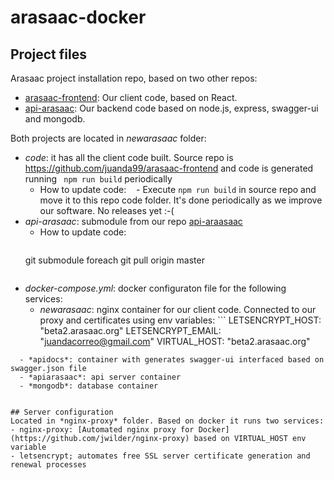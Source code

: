 # arasaac-docker

## Project files

Arasaac project installation repo, based on two other repos:
- [arasaac-frontend](https://github.com/juanda99/arasaac-frontend): Our client code, based on React.
- [api-arasaac](https://github.com/juanda99/api-arasaac): Our backend code based on node.js, express, swagger-ui and mongodb.


Both projects are located in *newarasaac* folder:
- *code*: it has all the client code built. Source repo is https://github.com/juanda99/arasaac-frontend and code is generated running ``` npm run build``` periodically 
  - How to update code:
    - Execute ```npm run build``` in source repo and move it to this repo code folder.  It's done periodically as we improve our software. No releases yet :-(
- *api-arasaac*: submodule from  our repo [api-araasaac](https://github.com/juanda99/api-arasaac)
  - How to update code: 
	```
  git submodule foreach git pull origin master
  ```
- *docker-compose.yml*: docker configuraton file for the following services:
  - *newarasaac*: nginx container for our client code. Connected to our proxy and certificates using env variables:
     	```
 LETSENCRYPT_HOST: "beta2.arasaac.org"
 LETSENCRYPT_EMAIL: "juandacorreo@gmail.com"
VIRTUAL_HOST: "beta2.arasaac.org"
```
  - *apidocs*: container with generates swagger-ui interfaced based on swagger.json file
  - *apiarasaac*: api server container
  - *mongodb*: database container


## Server configuration
Located in *nginx-proxy* folder. Based on docker it runs two services:
- nginx-proxy: [Automated nginx proxy for Docker](https://github.com/jwilder/nginx-proxy) based on VIRTUAL_HOST env variable
- letsencrypt; automates free SSL server certificate generation and renewal processes



